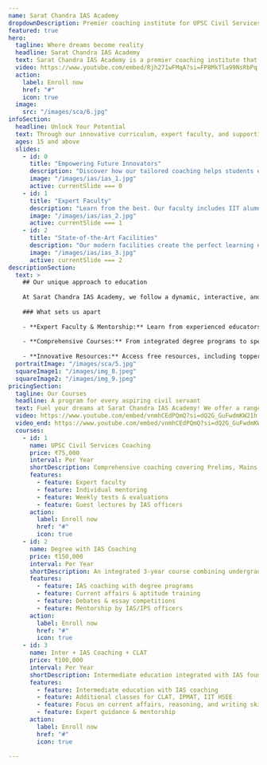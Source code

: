 ```yaml
---
name: Sarat Chandra IAS Academy
dropdownDescription: Premier coaching institute for UPSC Civil Services Examination and other competitive exams.
featured: true
hero:
  tagline: Where dreams become reality
  headline: Sarat Chandra IAS Academy
  text: Sarat Chandra IAS Academy is a premier coaching institute that provides comprehensive training for UPSC Civil Services Examination aspirants.
  video: https://www.youtube.com/embed/Rjh271wFMqA?si=FP8MkTla99NsRbPq
  action:
    label: Enroll now
    href: "#"
    icon: true
  image:
    src: "/images/sca/6.jpg"
infoSection:
  headline: Unlock Your Potential
  text: Through our innovative curriculum, expert faculty, and supportive learning environment, we help students unlock their full potential and pave the way for a bright future.
  ages: 15 and above
  slides:
    - id: 0
      title: "Empowering Future Innovators"
      description: "Discover how our tailored coaching helps students excel in competitive exams."
      image: "/images/ias/ias_1.jpg"
      active: currentSlide === 0
    - id: 1
      title: "Expert Faculty"
      description: "Learn from the best. Our faculty includes IIT alumni and experienced educators."
      image: "/images/ias/ias_2.jpg"
      active: currentSlide === 1
    - id: 2
      title: "State-of-the-Art Facilities"
      description: "Our modern facilities create the perfect learning environment for our students."
      image: "/images/ias/ias_3.jpg"
      active: currentSlide === 2
descriptionSection:
  text: >
    ## Our unique approach to education
 
    At Sarat Chandra IAS Academy, we follow a dynamic, interactive, and practical teaching methodology to ensure stress-free yet effective education. Our experienced faculty, including serving IAS and IPS officers, provide personalized attention to each student, focusing on high-scoring topics and fundamental concepts.
 
    ### What sets us apart
 
    - **Expert Faculty & Mentorship:** Learn from experienced educators and serving civil servants.
  
    - **Comprehensive Courses:** From integrated degree programs to specialized coaching for various competitive exams.
  
    - **Innovative Resources:** Access free resources, including topper interviews, online coaching, and daily current affairs updates.
  portraitImage: "/images/sca/5.jpg"
  squareImage1: "/images/img_8.jpeg"
  squareImage2: "/images/img_9.jpeg"
pricingSection:
  tagline: Our Courses
  headline: A program for every aspiring civil servant
  text: Fuel your dreams at Sarat Chandra IAS Academy! We offer a range of courses designed to cater to the diverse needs of UPSC aspirants. Our top-notch faculty and cutting-edge teaching methods create a supportive environment where you can grow, excel, and achieve your dreams.
  video: https://www.youtube.com/embed/vnmhCEdPQmQ?si=dQ2G_GuFwdmKW21h
  video_end: https://www.youtube.com/embed/vnmhCEdPQmQ?si=dQ2G_GuFwdmKW21h
  courses:
    - id: 1
      name: UPSC Civil Services Coaching
      price: ₹75,000
      interval: Per Year
      shortDescription: Comprehensive coaching covering Prelims, Mains, and Interview preparation.
      features:
        - feature: Expert faculty
        - feature: Individual mentoring
        - feature: Weekly tests & evaluations
        - feature: Guest lectures by IAS officers
      action:
        label: Enroll now
        href: "#"
        icon: true
    - id: 2
      name: Degree with IAS Coaching
      price: ₹150,000
      interval: Per Year
      shortDescription: An integrated 3-year course combining undergraduate degree programs with IAS coaching.
      features:
        - feature: IAS coaching with degree programs
        - feature: Current affairs & aptitude training
        - feature: Debates & essay competitions
        - feature: Mentorship by IAS/IPS officers
      action:
        label: Enroll now
        href: "#"
        icon: true
    - id: 3
      name: Inter + IAS Coaching + CLAT
      price: ₹100,000
      interval: Per Year
      shortDescription: Intermediate education integrated with IAS foundation coaching and preparation for exams like CLAT.
      features:
        - feature: Intermediate education with IAS coaching
        - feature: Additional classes for CLAT, IPMAT, IIT HSEE
        - feature: Focus on current affairs, reasoning, and writing skills
        - feature: Expert guidance & mentorship
      action:
        label: Enroll now
        href: "#"
        icon: true
  
---
```

